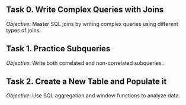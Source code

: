 ## Task 0. Write Complex Queries with Joins

*Objective*: Master SQL joins by writing complex queries using different types of joins.

## Task 1. Practice Subqueries

*Objective*: Write both correlated and non-correlated subqueries..

## Task 2. Create a New Table and Populate it

*Objective*: Use SQL aggregation and window functions to analyze data.

